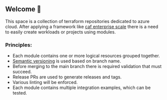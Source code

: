 ## Welcome 👋
This space is a collection of terraform repositories dedicated to azure cloud.
After applying a framework like [caf enterprise scale](https://github.com/Azure/terraform-azurerm-caf-enterprise-scale)
there is a need to easily create workloads or projects using modules.

### Principles:

* Each module contains one or more logical resources grouped together.
* [Semantic versioning](https://semver.org/) is used based on branch name.
* Before merging to the main branch there is required validation that must succeed.
* Release PRs are used to generate releases and tags.
* Various linting will be enforced.
* Each module contains multiple integration examples, which can be tested.